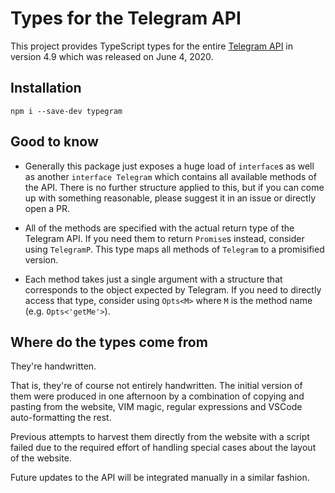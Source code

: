 # Types for the Telegram API

This project provides TypeScript types for the entire [Telegram API](https://core.telegram.org/bots/api) in version 4.9 which was released on June 4, 2020.

## Installation

`npm i --save-dev typegram`

## Good to know

- Generally this package just exposes a huge load of `interface`s as well as another `interface Telegram` which contains all available methods of the API.
  There is no further structure applied to this, but if you can come up with something reasonable, please suggest it in an issue or directly open a PR.

- All of the methods are specified with the actual return type of the Telegram API.
  If you need them to return `Promise`s instead, consider using `TelegramP`.
  This type maps all methods of `Telegram` to a promisified version.

- Each method takes just a single argument with a structure that corresponds to the object expected by Telegram.
  If you need to directly access that type, consider using `Opts<M>` where `M` is the method name (e.g. `Opts<'getMe'>`).

## Where do the types come from

They're handwritten.

That is, they're of course not entirely handwritten.
The initial version of them were produced in one afternoon by a combination of copying and pasting from the website, VIM magic, regular expressions and VSCode auto-formatting the rest.

Previous attempts to harvest them directly from the website with a script failed due to the required effort of handling special cases about the layout of the website.

Future updates to the API will be integrated manually in a similar fashion.
